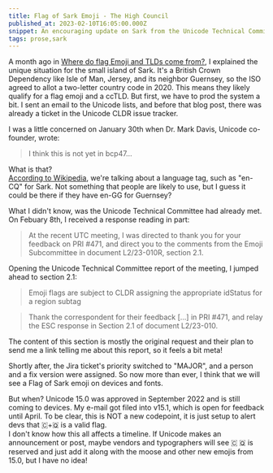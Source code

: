 ```yaml
---
title: Flag of Sark Emoji - The High Council
published_at: 2023-02-10T16:05:00.000Z
snippet: An encouraging update on Sark from the Unicode Technical Committee and Emoji Subcomittee
tags: prose,sark
---
```


A month ago in [Where do flag Emoji and TLDs come from?](/sark-1), I explained the unique situation for the small island of Sark. It's a British Crown Dependency like Isle of Man, Jersey, and its neighbor Guernsey, so the ISO agreed to allot a two-letter country code in 2020. This means they likely qualify for a flag emoji and a ccTLD. But first, we have to prod the system a bit. I sent an email to the Unicode lists, and before that blog post, there was already a ticket in the Unicode CLDR issue tracker.

I was a little concerned on January 30th when Dr. Mark Davis, Unicode co-founder, wrote:

> I think this is not yet in bcp47…

What is that?<br/>
[According to Wikipedia](https://en.wikipedia.org/wiki/IETF_language_tag), we're talking about a language tag, such as "en-CQ" for Sark. Not something that people are likely to use, but I guess it could be there if they have en-GG for Guernsey?

What I didn't know, was the Unicode Technical Committee had already met. On Febuary 8th, I received a response reading in part:

> At the recent UTC meeting, I was directed to thank you for your feedback on PRI #471, and direct you to the comments from the Emoji Subcommittee in document L2/23-010R, section 2.1.

Opening the Unicode Technical Committee report of the meeting, I jumped ahead to section 2.1:

> Emoji flags are subject to CLDR assigning the appropriate idStatus for a region
subtag

> Thank the correspondent for their feedback [...] in PRI #471, and relay the ESC response in Section 2.1 of document L2/23-010.

The content of this section is mostly the original request and their plan to send me a link telling me about this report, so it feels a bit meta!

Shortly after, the Jira ticket's priority switched to "MAJOR", and a person and a fix version were assigned. So now more than ever, I think that we will see a Flag of Sark emoji on devices and fonts.

But when? Unicode 15.0 was approved in September 2022 and is still coming to devices. My e-mail got filed into v15.1, which is open for feedback until April. To be clear, this is NOT a new codepoint, it is just setup to alert devs that 🇨+🇶 is a valid flag.<br/>
I don't know how this all affects a timeline. If Unicode makes an announcement or post, maybe vendors and typographers will see 🇨 🇶 is reserved and just add it along with the moose and other new emojis from 15.0, but I have no idea!

<br/>
<br/>
<br/>
